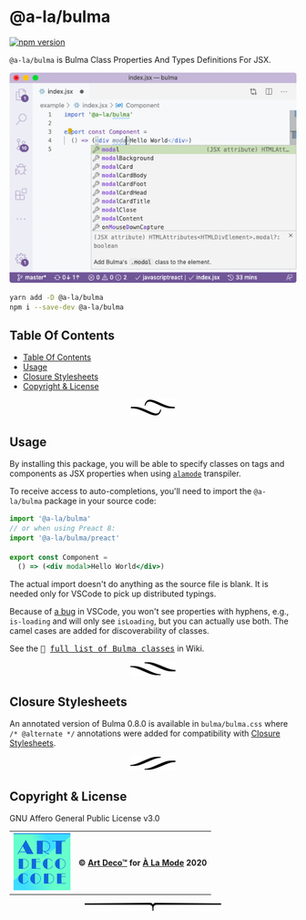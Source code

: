 # @a-la/bulma

[![npm version](https://badge.fury.io/js/%40a-la%2Fbulma.svg)](https://www.npmjs.com/package/@a-la/bulma)

`@a-la/bulma` is Bulma Class Properties And Types Definitions For JSX.

<p align="center">
  <img src="./doc/modal.gif" alt="bulma modal jsx autocompletions">
</p>

```sh
yarn add -D @a-la/bulma
npm i --save-dev @a-la/bulma
```

## Table Of Contents

- [Table Of Contents](#table-of-contents)
- [Usage](#usage)
- [Closure Stylesheets](#closure-stylesheets)
- [Copyright & License](#copyright--license)

<p align="center"><a href="#table-of-contents">
  <img src="/.documentary/section-breaks/0.svg?sanitize=true">
</a></p>

## Usage

By installing this package, you will be able to specify classes on tags and components as JSX properties when using [`alamode`](https://github.com/a-la/alamode) transpiler.

To receive access to auto-completions, you'll need to import the `@a-la/bulma` package in your source code:

```jsx
import '@a-la/bulma'
// or when using Preact 8:
import '@a-la/bulma/preact'

export const Component =
  () => (<div modal>Hello World</div>)
```

The actual import doesn't do anything as the source file is blank. It is needed only for VSCode to pick up distributed typings.

Because of [a bug](https://github.com/microsoft/TypeScript/issues/28905) in VSCode, you won't see properties with hyphens, e.g., `is-loading` and will only see `isLoading`, but you can actually use both. The camel cases are added for discoverability of classes.

See the <kbd>📙 [full list of Bulma classes](../../wiki/Bulma_Classes)</kbd> in Wiki.

<p align="center"><a href="#table-of-contents">
  <img src="/.documentary/section-breaks/1.svg?sanitize=true">
</a></p>

## Closure Stylesheets

An annotated version of Bulma 0.8.0 is available in `bulma/bulma.css` where `/* @alternate */` annotations were added for compatibility with [Closure Stylesheets](https://github.com/artdecocode/closure-stylsheets-java).

<p align="center"><a href="#table-of-contents">
  <img src="/.documentary/section-breaks/2.svg?sanitize=true">
</a></p>

## Copyright & License

GNU Affero General Public License v3.0

<table>
  <tr>
    <th>
      <a href="https://www.artd.eco">
        <img width="100" src="https://raw.githubusercontent.com/wrote/wrote/master/images/artdeco.png"
          alt="Art Deco">
      </a>
    </th>
    <th>© <a href="https://www.artd.eco">Art Deco™</a> for <a href="https://alamode.cc">À La Mode</a> 2020</th>
  </tr>
</table>

<p align="center"><a href="#table-of-contents">
  <img src="/.documentary/section-breaks/-1.svg?sanitize=true">
</a></p>